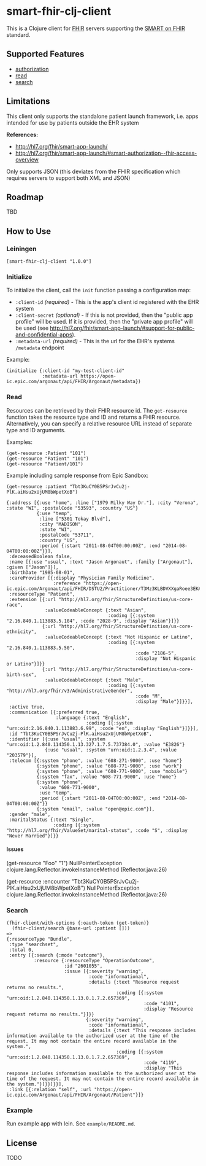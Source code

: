 # smart-fhir-clj-client
This is a Clojure client for [FHIR](http://www.hl7.org/implement/standards/fhir/) servers supporting the [SMART on FHIR](http://docs.smarthealthit.org/) standard. 

## Supported Features
- [authorization]()
- [read](http://hl7.org/implement/standards/fhir/http.html#read)
- [search](http://hl7.org/implement/standards/fhir/http.html#search)


## Limitations
This client only supports the standalone patient launch framework, i.e. apps intended for use by patients outside the EHR system

**References:**  
- http://hl7.org/fhir/smart-app-launch/
- http://hl7.org/fhir/smart-app-launch/#smart-authorization--fhir-access-overview

Only supports JSON (this deviates from the FHIR specification which requires servers to support both XML and JSON)


## Roadmap
TBD


## How to Use
### Leiningen

    [smart-fhir-clj-client "1.0.0"]

### Initialize
To initialize the client, call the `init` function passing a configuration map: 

- `:client-id` *(required)* - This is the app's client id registered with the EHR system
- `:client-secret` *(optional)* - If this is not provided, then the "public app profile" will be used. If it is provided, then the "private app profile" will be used (see http://hl7.org/fhir/smart-app-launch/#support-for-public-and-confidential-apps). 
- `:metadata-url` *(required)* - This is the url for the EHR's systems `/metadata` endpoint

Example:

    (initialize {:client-id "my-test-client-id"
                 :metadata-url https://open-ic.epic.com/argonaut/api/FHIR/Argonaut/metadata})

### Read
Resources can be retrieved by their FHIR resource id. The `get-resource` function takes the resource type and ID and returns a FHIR resource. Alternatively, you can specify a relative resource URL instead of separate type and ID arguments.

Examples:

    (get-resource :Patient "101")
    (get-resource "Patient" "101")
    (get-resource "Patient/101")

Example including sample response from Epic Sandbox:

    (get-resource :patient "Tbt3KuCY0B5PSrJvCu2j-PlK.aiHsu2xUjUM8bWpetXoB")
    
    {:address [{:use "home", :line ["1979 Milky Way Dr."], :city "Verona", :state "WI", :postalCode "53593", :country "US"}
               {:use "temp",
                :line ["5301 Tokay Blvd"],
                :city "MADISON",
                :state "WI",
                :postalCode "53711",
                :country "US",
                :period {:start "2011-08-04T00:00:00Z", :end "2014-08-04T00:00:00Z"}}],
     :deceasedBoolean false,
     :name [{:use "usual", :text "Jason Argonaut", :family ["Argonaut"], :given ["Jason"]}],
     :birthDate "1985-08-01",
     :careProvider [{:display "Physician Family Medicine",
                     :reference "https://open-ic.epic.com/Argonaut/api/FHIR/DSTU2/Practitioner/T3Mz3KLBDVXXgaRoee3EKAAB"}],
     :resourceType "Patient",
     :extension [{:url "http://hl7.org/fhir/StructureDefinition/us-core-race",
                  :valueCodeableConcept {:text "Asian",
                                         :coding [{:system "2.16.840.1.113883.5.104", :code "2028-9", :display "Asian"}]}}
                 {:url "http://hl7.org/fhir/StructureDefinition/us-core-ethnicity",
                  :valueCodeableConcept {:text "Not Hispanic or Latino",
                                         :coding [{:system "2.16.840.1.113883.5.50",
                                                   :code "2186-5",
                                                   :display "Not Hispanic or Latino"}]}}
                 {:url "http://hl7.org/fhir/StructureDefinition/us-core-birth-sex",
                  :valueCodeableConcept {:text "Male",
                                         :coding [{:system "http://hl7.org/fhir/v3/AdministrativeGender",
                                                   :code "M",
                                                   :display "Male"}]}}],
     :active true,
     :communication [{:preferred true,
                      :language {:text "English",
                                 :coding [{:system "urn:oid:2.16.840.1.113883.6.99", :code "en", :display "English"}]}}],
     :id "Tbt3KuCY0B5PSrJvCu2j-PlK.aiHsu2xUjUM8bWpetXoB",
     :identifier [{:use "usual", :system "urn:oid:1.2.840.114350.1.13.327.1.7.5.737384.0", :value "E3826"}
                  {:use "usual", :system "urn:oid:1.2.3.4", :value "203579"}],
     :telecom [{:system "phone", :value "608-271-9000", :use "home"}
               {:system "phone", :value "608-771-9000", :use "work"}
               {:system "phone", :value "608-771-9000", :use "mobile"}
               {:system "fax", :value "608-771-9000", :use "home"}
               {:system "phone",
                :value "608-771-9000",
                :use "temp",
                :period {:start "2011-08-04T00:00:00Z", :end "2014-08-04T00:00:00Z"}}
               {:system "email", :value "open@epic.com"}],
     :gender "male",
     :maritalStatus {:text "Single",
                     :coding [{:system "http://hl7.org/fhir/ValueSet/marital-status", :code "S", :display "Never Married"}]}}


#### Issues
(get-resource "Foo" "1")
NullPointerException   clojure.lang.Reflector.invokeInstanceMethod (Reflector.java:26)


(get-resource :encounter "Tbt3KuCY0B5PSrJvCu2j-PlK.aiHsu2xUjUM8bWpetXoB")
NullPointerException   clojure.lang.Reflector.invokeInstanceMethod (Reflector.java:26)

### Search

    (fhir-client/with-options {:oauth-token (get-token)}
      (fhir-client/search @base-url :patient []))
    =>
    {:resourceType "Bundle",
     :type "searchset",
     :total 0,
     :entry [{:search {:mode "outcome"},
              :resource {:resourceType "OperationOutcome",
                         :id "2601055",
                         :issue [{:severity "warning",
                                  :code "informational",
                                  :details {:text "Resource request returns no results.",
                                            :coding [{:system "urn:oid:1.2.840.114350.1.13.0.1.7.2.657369",
                                                      :code "4101",
                                                      :display "Resource request returns no results."}]}}
                                 {:severity "warning",
                                  :code "informational",
                                  :details {:text "This response includes information available to the authorized user at the time of the request. It may not contain the entire record available in the system.",
                                            :coding [{:system "urn:oid:1.2.840.114350.1.13.0.1.7.2.657369",
                                                      :code "4119",
                                                      :display "This response includes information available to the authorized user at the time of the request. It may not contain the entire record available in the system."}]}}]}}],
     :link [{:relation "self", :url "https://open-ic.epic.com/Argonaut/api/FHIR/Argonaut/Patient"}]}


### Example 
Run example app with lein. See `example/README.md`.

## License
TODO
